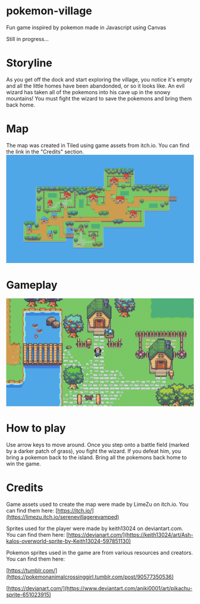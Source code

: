 # pokemon-village
Fun game inspired by pokemon made in Javascript using Canvas

Still in progress...

# Storyline
As you get off the dock and start exploring the village, you notice it's empty and all the little homes have been abandonded, or so it looks like. 
An evil wizard has taken all of the pokemons into his cave up in the snowy mountains! You must fight the wizard to save the pokemons and bring them back home.

# Map
The map was created in Tiled using game assets from itch.io. You can find the link in the "Credits" section.
![Screenshot](images/village-map.png)

# Gameplay
![Screenshot](images/gameplay.jpg)

# How to play
Use arrow keys to move around. Once you step onto a battle field (marked by a darker patch of grass), you fight the wizard. If you defeat him, you bring a pokemon back to the island. Bring all the pokemons back home to win the game.

# Credits
Game assets used to create the map were made by LimeZu on itch.io. You can find them here: [https://itch.io/](https://limezu.itch.io/serenevillagerevamped)

Sprites used for the player were made by keith13024 on deviantart.com. You can find them here: [https://devianart.com/](https://keith13024/art/Ash-kalos-overworld-sprite-by-Keith13024-597851130)

Pokemon sprites used in the game are from various resources and creators. You can find them here: 

[https://tumblr.com/](https://pokemonanimalcrossinggirl.tumblr.com/post/90577350536)

[https://devianart.com/](https://www.deviantart.com/aniki0001/art/pikachu-sprite-651023915)

